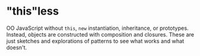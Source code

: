 # "this"less

OO JavaScript without `this`, `new` instantiation, inheritance, or prototypes. Instead, objects are constructed with composition and closures. These are just sketches and explorations of patterns to see what works and what doesn't.
